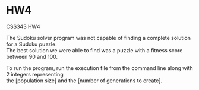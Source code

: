 # HW4
CSS343 HW4

The Sudoku solver program was not capable of finding a complete solution for a Sudoku puzzle.  
The best solution we were able to find was a puzzle with a fitness score between 90 and 100.  

To run the program, run the execution file from the command line along with 2 integers representing  
the [population size] and the [number of generations to create].

